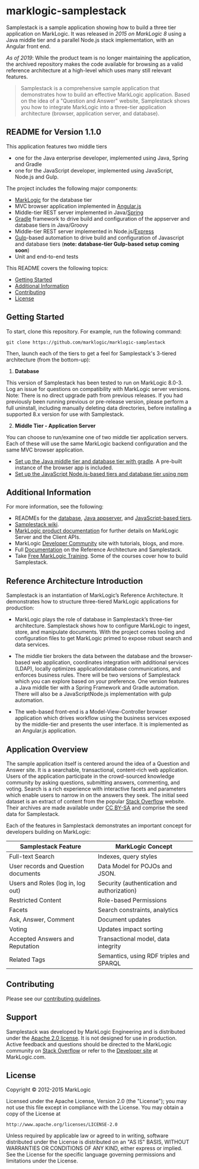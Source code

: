 # marklogic-samplestack


<!--


NO TRAVIS badge until things start to settle down in e2e tests

***********************************************************************
REMEMBER to change the branch name in this code when preparing releases
***********************************************************************
<div>
<a target="_blank" href="https://travis-ci.org/marklogic/marklogic-samplestack">
  <img hspace="15" align="right" src="https://travis-ci.org/marklogic/marklogic-samplestack.svg"></img>
</a>
</div>
<div/>

-->

Samplestack is a sample application showing how to build a three tier application on MarkLogic. It was released in *2015 on MarkLogic 8* using a Java middle tier and a parallel Node.js stack implementation, with an Angular front end.

*As of 2019*: While the product team is no longer maintaining the application, the archived repository makes the code available for browsing as a valid reference architecture at a high-level which uses many still relevant features.

> Samplestack is a comprehensive sample application that demonstrates how to build an effective MarkLogic application.  Based on the idea of a "Question and Answer" website, Samplestack shows you how to integrate MarkLogic into a three-tier application architecture (browser, application server, and database).

## README for Version 1.1.0

This application features two middle tiers

- one for the Java enterprise developer, implemented using Java, Spring and Gradle
- one for the JavaScript developer, implemented using JavaScript, Node.js and Gulp.

The project includes the following major components:
* [MarkLogic](http://www.marklogic.com/) for the database tier
* MVC browser application implemented in [Angular.js](https://angularjs.org)
* Middle-tier REST server implemented in Java/[Spring](http://projects.spring.io/spring-framework/)
* [Gradle](http://www.gradle.org/) framework to drive build and configuration of the appserver and database tiers in Java/Groovy
* Middle-tier REST server implemented in Node.js/[Express](expressjs.com)
* [Gulp](http://www.gradle.org/)-based automation to drive build and configuration of Javascript and database tiers (**note: database-tier Gulp-based setup coming soon**)
* Unit and end-to-end tests

This README covers the following topics:
* [Getting Started](#getting-started)
* [Additional Information](#additional-information)
* [Contributing](#contributing)
* [License](#license)

## Getting Started

To start, clone this repository. For example, run the following command:  

```
git clone https://github.com/marklogic/marklogic-samplestack
```

Then, launch each of the tiers to get a feel for Samplestack's 3-tiered architecture (from the bottom-up):

1) **Database**

This version of Samplestack has been tested to run on MarkLogic 8.0-3. Log an issue for questions on compatibility with MarkLogic server versions. Note: There is no direct upgrade path from previous releases. If you had previously been running previous or pre-release version, please perform a full uninstall, including manually deleting data directories, before installing a supported 8.x version for use with Samplestack.

2) **Middle Tier - Application Server**

You can choose to run/examine one of two middle tier application servers.  Each of these will use the same MarkLogic backend configuration and the same MVC browser application.

* [Set up the Java middle tier and database tier with gradle](appserver/java-spring/README.md). A pre-built instance of the browser app is included.
* [Set up the JavaScript Node.js-based tiers and database tier using npm](./README-JavaScript.md)

## Additional Information
For more information, see the following:
* READMEs for the [database](database/README.md), [Java appserver](appserver/java-spring/README.md), and [JavaScript-based tiers](README-JavaScript.md).
* [Samplestack wiki](https://github.com/marklogic/marklogic-samplestack/wiki).
* [MarkLogic product documentation](http://docs.marklogic.com) for further details on MarkLogic Server and the Client APIs.
* MarkLogic [Developer Community](http://developer.marklogic.com/) site with tutorials, blogs, and more.
* Full [Documentation](http://docs.marklogic.com/guide/ref-arch) on the Reference Architecture and Samplestack.
* Take [Free MarkLogic Training](http://www.marklogic.com/services/training).
Some of the courses cover how to build Samplestack.

## Reference Architecture Introduction

Samplestack is an instantiation of MarkLogic’s Reference Architecture. It demonstrates how to structure three-tiered MarkLogic applications for production:

* MarkLogic plays the role of database in Samplestack’s three-tier architecture. Samplestack shows how to configure MarkLogic to ingest, store, and manipulate documents. With the project comes tooling and configuration files to get MarkLogic primed to expose robust search and data services.

* The middle tier brokers the data between the database and the browser-based web application, coordinates integration with additional services (LDAP), locally optimizes applicationdatabase communications, and enforces business rules. There will be two versions of Samplestack which you can explore based on your preference. One version features a Java middle tier with a Spring Framework and Gradle automation. There will also be a JavaScriptNode.js implementation with gulp automation.

* The web-based front-end is a Model-View-Controller browser application which drives workflow using the business services exposed by the middle-tier and presents the user interface. It is implemented as an Angular.js application.

## Application Overview

The sample application itself is centered around the idea of a Question and Answer site. It is a searchable, transactional, content-rich web application. Users of the application participate in the crowd-sourced knowledge community by asking questions, submitting answers, commenting, and voting. Search is a rich experience with interactive facets and parameters which enable users to narrow in on the answers they seek. The initial seed dataset is an extract of content from the popular [Stack Overflow](http://stackoverflow.com) website.  Their archives are made available under [CC BY-SA](http://creativecommons.org/licenses/by-sa/3.0/) and comprise the seed data for Samplestack.

Each of the features in Samplestack demonstrates an important concept for developers building on MarkLogic:

Samplestack Feature | MarkLogic Concept
------------ | -------------
Full-text Search | Indexes, query styles
User records and Question documents | Data Model for POJOs and JSON.
Users and Roles (log in, log out) | Security (authentication and authorization)
Restricted Content | Role-based Permissions
Facets | Search constraints, analytics
Ask, Answer, Comment | Document updates
Voting | Updates impact sorting
Accepted Answers and Reputation | Transactional model, data integrity
Related Tags | Semantics, using RDF triples and SPARQL

## Contributing

Please see our [contributing guidelines](./CONTRIBUTING.md).

## Support

Samplestack was developed by MarkLogic Engineering and is distributed under the
[Apache 2.0 license](http://www.apache.org/licenses/LICENSE-2.0). It is not
designed for use in production. Active feedback and questions should be directed to the MarkLogic community on [Stack Overflow](https://stackoverflow.com/questions/tagged/marklogic) or refer to the [Developer site](https://developer.marklogic.com/) at MarkLogic.com.

## License

Copyright © 2012-2015 MarkLogic

Licensed under the Apache License, Version 2.0 (the "License");
you may not use this file except in compliance with the License.
You may obtain a copy of the License at

    http://www.apache.org/licenses/LICENSE-2.0

Unless required by applicable law or agreed to in writing, software
distributed under the License is distributed on an "AS IS" BASIS,
WITHOUT WARRANTIES OR CONDITIONS OF ANY KIND, either express or implied.
See the License for the specific language governing permissions and
limitations under the License.
